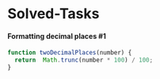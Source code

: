 # Solved-Tasks
#### Formatting decimal places #1
````javascript
function twoDecimalPlaces(number) {
  return  Math.trunc(number * 100) / 100;
}

````


